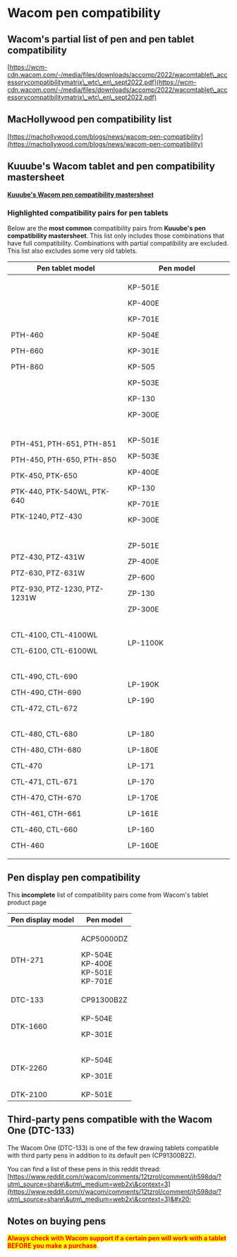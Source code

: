 # Wacom pen compatibility

## Wacom's partial list of pen and pen tablet compatibility

[https://wcm-cdn.wacom.com/-/media/files/downloads/accomp/2022/wacomtablet\_accessorycompatibilitymatrix\_wtc\_en\_sept2022.pdf](https://wcm-cdn.wacom.com/-/media/files/downloads/accomp/2022/wacomtablet\_accessorycompatibilitymatrix\_wtc\_en\_sept2022.pdf)

## **MacHollywood pen compatibility list**&#x20;

[https://machollywood.com/blogs/news/wacom-pen-compatibility](https://machollywood.com/blogs/news/wacom-pen-compatibility)

## Kuuube's Wacom tablet and pen compatibility mastersheet

[**Kuuube's Wacom pen compatibility mastersheet**](../../resources/kuuube/kuuubes-wacom-pen-compatibility-mastersheet.md)

### Highlighted compatibility pairs for pen tablets

Below are the **most common** compatibility pairs from **Kuuube's pen compatibility mastersheet**. This list only includes those combinations that have full compatibility. Combinations with partial compatibility are excluded. This list also excludes some very old tablets.

<table><thead><tr><th width="370.3333333333333">Pen tablet model</th><th width="336">Pen model</th></tr></thead><tbody><tr><td><p>PTH-460</p><p>PTH-660</p><p>PTH-860</p></td><td><p>KP-501E </p><p>KP-400E </p><p>KP-701E </p><p>KP-504E</p><p>KP-301E</p><p>KP-505</p><p>KP-503E</p><p>KP-130</p><p>KP-300E</p></td></tr><tr><td><p>PTH-451, PTH-651, PTH-851</p><p>PTH-450, PTH-650, PTH-850</p><p>PTK-450, PTK-650 </p><p>PTK-440, PTK-540WL, PTK-640</p><p>PTK-1240, PTZ-430</p></td><td><p>KP-501E</p><p>KP-503E</p><p>KP-400E</p><p>KP-130</p><p>KP-701E</p><p>KP-300E</p></td></tr><tr><td><p>PTZ-430, PTZ-431W</p><p>PTZ-630, PTZ-631W</p><p>PTZ-930, PTZ-1230, PTZ-1231W</p></td><td><p>ZP-501E</p><p>ZP-400E</p><p>ZP-600</p><p>ZP-130</p><p>ZP-300E</p></td></tr><tr><td><p>CTL-4100, CTL-4100WL</p><p>CTL-6100, CTL-6100WL</p></td><td>LP-1100K</td></tr><tr><td><p>CTL-490, CTL-690</p><p>CTH-490, CTH-690</p><p>CTL-472, CTL-672</p></td><td><p>LP-190K</p><p>LP-190</p></td></tr><tr><td><p>CTL-480, CTL-680</p><p>CTH-480, CTH-680</p><p>CTL-470</p><p>CTL-471, CTL-671</p><p>CTH-470, CTH-670</p><p>CTH-461, CTH-661</p><p>CTL-460, CTL-660</p><p>CTH-460</p></td><td><p>LP-180</p><p>LP-180E</p><p>LP-171</p><p>LP-170</p><p>LP-170E</p><p>LP-161E</p><p>LP-160</p><p>LP-160E</p></td></tr></tbody></table>

## Pen display pen compatibility

This **incomplete** list of compatibility pairs come from Wacom's tablet product page

| Pen display model   | Pen model                                                        |
| ------------------- | ---------------------------------------------------------------- |
| DTH-271             | <p>ACP50000DZ</p><p>KP-504E<br>KP-400E<br>KP-501E<br>KP-701E</p> |
| DTC-133             | CP91300B2Z                                                       |
| <p>DTK-1660<br></p> | <p>KP-504E</p><p>KP-301E</p>                                     |
| DTK-2260            | <p>KP-504E</p><p>KP-301E</p>                                     |
| DTK-2100            | KP-501E                                                          |

## Third-party pens compatible with the Wacom One (DTC-133)

The Wacom One (DTC-133) is one of the few drawing tablets compatible with third party pens in addition to its default pen (CP91300B2Z).

You can find a list of these pens in this reddit thread: [https://www.reddit.com/r/wacom/comments/12tzrol/comment/jh598dq/?utm\_source=share\&utm\_medium=web2x\&context=3](https://www.reddit.com/r/wacom/comments/12tzrol/comment/jh598dq/?utm\_source=share\&utm\_medium=web2x\&context=3)&#x20;

## Notes on buying pens

<mark style="color:red;">**Always check with Wacom support if a certain pen will work with a tablet BEFORE you make a purchase**</mark>.
